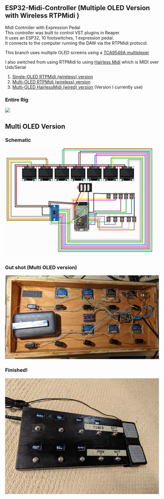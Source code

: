 ## ESP32-Midi-Controller (Multiple OLED Version with Wireless RTPMidi )
Midi Controller with Expression Pedal<br/>
This controller was built to control VST plugins in Reaper.<br/>
It uses an ESP32, 10 footswitches, 1 expression pedal.<br/>
It connects to the computer running the DAW via the RTPMidi protocol.</br>

This branch uses multiple OLED screens using a [TCA9548A multiplexer](https://www.amazon.ca/gp/product/B08DY5VXZ3/)

I also switched from using RTPMidi to using [Hairless Midi](https://projectgus.github.io/hairless-midiserial/) which is MIDI over Usb/Serial


1. <a href='https://github.com/highway11/ESP32-Midi-Controller/'>Single-OLED RTPMidi (wireless) version</a><br/> 
2. <a href='https://github.com/highway11/ESP32-Midi-Controller/tree/MultipleScreens'>Multi-OLED RTPMidi (wireless) version</a><br/> 
3. <a href='https://github.com/highway11/ESP32-Midi-Controller/tree/MultipleScreens-USBSerialMIDI'>Multi-OLED HairlessMidi (wired) version</a> (Version I currently use)<br/>
 

### Entire Rig
<img src='https://github.com/highway11/ESP32-Midi-Controller/blob/main/EntireRig.jpg?raw=true' width=400 />

## Multi OLED Version
### Schematic
![alt text](https://github.com/highway11/ESP32-Midi-Controller/blob/MultipleScreens-USBSerialMIDI/ESP32MidiControllerMultiScreenSchematic.jpg?raw=true)

### Gut shot (Multi OLED version)
![alt text](https://github.com/highway11/ESP32-Midi-Controller/blob/main/InsidePedalBoard.jpg?raw=true)
### Finished!
![alt text](https://github.com/highway11/ESP32-Midi-Controller/blob/main/MultiOLEDPedalboard.jpg?raw=true)




